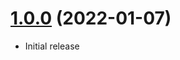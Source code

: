 <a name="1.0.0"></a>
# [1.0.0](https://github.com/glowyjs/random-float) (2022-01-07)
* Initial release
